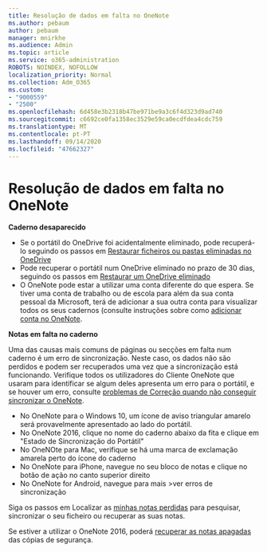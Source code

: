 ```yaml
---
title: Resolução de dados em falta no OneNote
ms.author: pebaum
author: pebaum
manager: mnirkhe
ms.audience: Admin
ms.topic: article
ms.service: o365-administration
ROBOTS: NOINDEX, NOFOLLOW
localization_priority: Normal
ms.collection: Adm_O365
ms.custom:
- "9000559"
- "2500"
ms.openlocfilehash: 6d458e3b2318b47be971be9a3c6f4d323d9ad740
ms.sourcegitcommit: c6692ce0fa1358ec3529e59ca0ecdfdea4cdc759
ms.translationtype: MT
ms.contentlocale: pt-PT
ms.lasthandoff: 09/14/2020
ms.locfileid: "47662327"
---
```

# <a name="resolving-missing-data-in-onenote"></a>Resolução de dados em falta no OneNote

**Caderno desaparecido**

- Se o portátil do OneDrive foi acidentalmente eliminado, pode recuperá-lo seguindo os passos em [Restaurar ficheiros ou pastas eliminadas no OneDrive](https://support.office.com/article/949ada80-0026-4db3-a953-c99083e6a84f)
- Pode recuperar o portátil num OneDrive eliminado no prazo de 30 dias, seguindo os passos em [Restaurar um OneDrive eliminado](https://docs.microsoft.com/onedrive/restore-deleted-onedrive)
- O OneNote pode estar a utilizar uma conta diferente do que espera. Se tiver uma conta de trabalho ou de escola para além da sua conta pessoal da Microsoft, terá de adicionar a sua outra conta para visualizar todos os seus cadernos (consulte instruções sobre como [adicionar conta no OneNote](https://support.office.com/article/5afff855-54ee-47e4-a773-db048d4ac299).

**Notas em falta no caderno**

Uma das causas mais comuns de páginas ou secções em falta num caderno é um erro de sincronização. Neste caso, os dados não são perdidos e podem ser recuperados uma vez que a sincronização está funcionando. Verifique todos os utilizadores do Cliente OneNote que usaram para identificar se algum deles apresenta um erro para o portátil, e se houver um erro, consulte [problemas de Correção quando não conseguir sincronizar o OneNote](https://support.office.com/article/299495ef-66d1-448f-90c1-b785a6968d45).

- No OneNote para o Windows 10, um ícone de aviso triangular amarelo será provavelmente apresentado ao lado do portátil.
- No OneNote 2016, clique no nome do caderno abaixo da fita e clique em "Estado de Sincronização do Portátil"
- No OneNOte para Mac, verifique se há uma marca de exclamação amarela perto do ícone do caderno
- No OneNote para iPhone, navegue no seu bloco de notas e clique no botão de ação no canto superior direito
- No OneNote for Android, navegue para mais >ver erros de sincronização

Siga os passos em Localizar as [minhas notas perdidas](https://support.office.com/article/32cb2bd7-afe7-44d2-a711-398a88421287) para pesquisar, sincronizar o seu ficheiro ou recuperar as suas notas.

Se estiver a utilizar o OneNote 2016, poderá [recuperar as notas apagadas](https://support.office.com/article/32ed1036-74fd-4c21-bc28-033a486e6b14) das cópias de segurança.